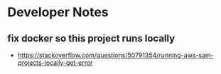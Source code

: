 # Developer Notes

## fix docker so this project runs locally

- https://stackoverflow.com/questions/50791354/running-aws-sam-projects-locally-get-error

